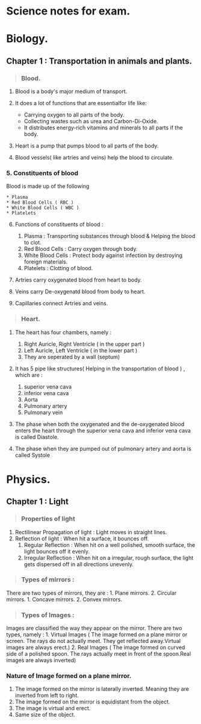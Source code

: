 
# Science notes for exam.

# Biology.

## Chapter 1 : Transportation in animals and plants.

> ### Blood.

1. Blood is a body's major medium of transport.

2. It does a lot of functions that are essentialfor life like:
	* Carrying oxygen to all parts of the body.
	* Collecting wastes such as urea and Carbon-Di-Oxide.
	* It distributes energy-rich vitamins and minerals to all parts if the body.

3. Heart is a pump that pumps blood to all parts of the body.

4. Blood vessels( like artries and veins) help the blood to circulate.

### 5. Constituents of blood
Blood is made up of the following

	* Plasma 
	* Red Blood Cells ( RBC ) 
	* White Blood Cells ( WBC )
	* Platelets

6. Functions of constituents of blood :
	1. Plasma : Transporting substances through blood & Helping the blood to clot.
	2. Red Blood Cells : Carry oxygen through body.
	3. White Blood Cells : Protect body against infection by destroying foreign materials.
	4. Platelets : Clotting of blood.


7. Artries carry oxygenated blood from heart to body.

8. Veins carry De-oxygenatd blood from body to heart.

9. Capillaries connect Artries and veins. 


> ### Heart.

1. The heart has four chambers, namely :
	1. Right Auricle, Right Ventricle ( in the upper part )
	2. Left Auricle, Left Ventricle ( in the lower part )
	3. They are seperated by a wall (septum)

2. It has 5 pipe like structures( Helping in the transportation of blood ) , which are :
	1. superior vena cava
	2. inferior vena cava
	3. Aorta
	4. Pulmonary artery
	4. Pulmonary vein

3. The phase when both the oxygenated and the de-oxygenated blood enters the heart through the superior vena cava and inferior vena cava is called Diastole.

4. The phase when they are pumped out of pulmonary artery and aorta is called Systole


# Physics.

## Chapter 1 : Light

> ### Properties of light 

1. Rectilinear Propagation of light : Light moves in straight lines.
2. Reflection of light : When hit a  surface, it bounces off.
	1. Regular Reflection : When hit on a well polished, smooth surface, the light bounces off it evenly.
	2. Irregular Reflection : When hit on a irregular, rough surface, the light gets dispersed off in all directions unevenly.

> ###  Types of mirrors :
There are two types of mirrors, they are :
	1. Plane mirrors.
	2. Circular mirrors.
		1. Concave mirrors.
		2. Convex mirrors.

> ###  Types of Images :
Images are classified the way they appear on the mirror. There are two types, namely :
	1. Virtual Images ( The image formed on a plane mirror or screen. The rays do not actually meet. They get reflected away.Virtual images are always erect.)
	2. Real Images ( The image formed on curved side of a polished spoon. The rays actually meet in front of the spoon.Real images are always inverted)

 ### Nature of Image formed on a plane mirror.
1. The image formed on the mirror is laterally inverted. Meaning they are inverted from left to right.
2. The image formed on the mirror is equidistant from the object.
3. The image is virtual and erect.
4. Same size of the object.


